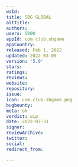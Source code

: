 ```yaml
---
wsId: 
title: SBG GLOBAL
altTitle: 
authors: 
users: 5000
appId: com.club.sbgame
appCountry: 
released: Feb 1, 2022
updated: 2022-03-05
version: '5.0'
stars: 
ratings: 
reviews: 
website: 
repository: 
issue: 
icon: com.club.sbgame.png
bugbounty: 
meta: ok
verdict: wip
date: 2022-07-31
signer: 
reviewArchive: 
twitter: 
social: 
redirect_from: 

---
```


